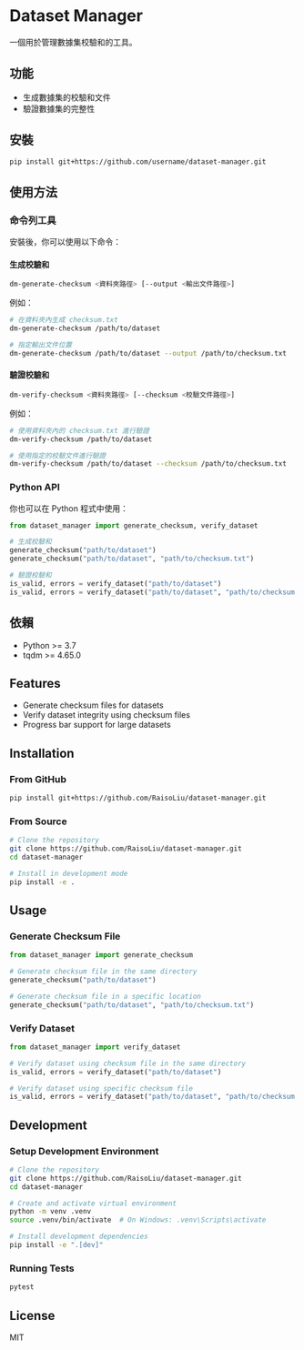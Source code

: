 # Dataset Manager

一個用於管理數據集校驗和的工具。

## 功能

- 生成數據集的校驗和文件
- 驗證數據集的完整性

## 安裝

```bash
pip install git+https://github.com/username/dataset-manager.git
```

## 使用方法

### 命令列工具

安裝後，你可以使用以下命令：

#### 生成校驗和

```bash
dm-generate-checksum <資料夾路徑> [--output <輸出文件路徑>]
```

例如：
```bash
# 在資料夾內生成 checksum.txt
dm-generate-checksum /path/to/dataset

# 指定輸出文件位置
dm-generate-checksum /path/to/dataset --output /path/to/checksum.txt
```

#### 驗證校驗和

```bash
dm-verify-checksum <資料夾路徑> [--checksum <校驗文件路徑>]
```

例如：
```bash
# 使用資料夾內的 checksum.txt 進行驗證
dm-verify-checksum /path/to/dataset

# 使用指定的校驗文件進行驗證
dm-verify-checksum /path/to/dataset --checksum /path/to/checksum.txt
```

### Python API

你也可以在 Python 程式中使用：

```python
from dataset_manager import generate_checksum, verify_dataset

# 生成校驗和
generate_checksum("path/to/dataset")
generate_checksum("path/to/dataset", "path/to/checksum.txt")

# 驗證校驗和
is_valid, errors = verify_dataset("path/to/dataset")
is_valid, errors = verify_dataset("path/to/dataset", "path/to/checksum.txt")
```

## 依賴

- Python >= 3.7
- tqdm >= 4.65.0

## Features

- Generate checksum files for datasets
- Verify dataset integrity using checksum files
- Progress bar support for large datasets

## Installation

### From GitHub

```bash
pip install git+https://github.com/RaisoLiu/dataset-manager.git
```

### From Source

```bash
# Clone the repository
git clone https://github.com/RaisoLiu/dataset-manager.git
cd dataset-manager

# Install in development mode
pip install -e .
```

## Usage

### Generate Checksum File

```python
from dataset_manager import generate_checksum

# Generate checksum file in the same directory
generate_checksum("path/to/dataset")

# Generate checksum file in a specific location
generate_checksum("path/to/dataset", "path/to/checksum.txt")
```

### Verify Dataset

```python
from dataset_manager import verify_dataset

# Verify dataset using checksum file in the same directory
is_valid, errors = verify_dataset("path/to/dataset")

# Verify dataset using specific checksum file
is_valid, errors = verify_dataset("path/to/dataset", "path/to/checksum.txt")
```

## Development

### Setup Development Environment

```bash
# Clone the repository
git clone https://github.com/RaisoLiu/dataset-manager.git
cd dataset-manager

# Create and activate virtual environment
python -m venv .venv
source .venv/bin/activate  # On Windows: .venv\Scripts\activate

# Install development dependencies
pip install -e ".[dev]"
```

### Running Tests

```bash
pytest
```

## License

MIT 